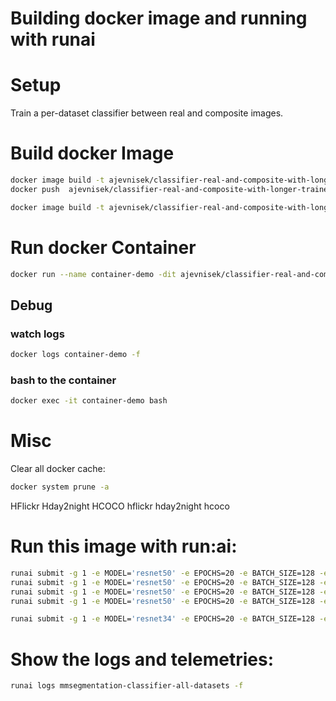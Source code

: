 # Building docker image and running with runai

# Setup
Train a per-dataset classifier between real and composite images.



# Build docker Image
```bash
docker image build -t ajevnisek/classifier-real-and-composite-with-longer-trained-preds:latest .  --no-cache
docker push  ajevnisek/classifier-real-and-composite-with-longer-trained-preds:latest

docker image build -t ajevnisek/classifier-real-and-composite-with-longer-trained-preds:latest .  --no-cache; docker push ajevnisek/classifier-real-and-composite-with-longer-trained-preds:latest
```


# Run docker Container
```bash
docker run --name container-demo -dit ajevnisek/classifier-real-and-composite-with-longer-trained-preds:latest
```
## Debug
### watch logs
```bash
docker logs container-demo -f
```

### bash to the container
```bash
docker exec -it container-demo bash
```

# Misc
Clear all docker cache:
```bash
docker system prune -a
```

HFlickr
Hday2night
HCOCO
hflickr
hday2night
hcoco

# Run this image with run:ai:
```bash
runai submit -g 1 -e MODEL='resnet50' -e EPOCHS=20 -e BATCH_SIZE=128 -e DATASET='HAdobe5k' --name classifier-resnet50-hadobe5k-with-longer-trained-preds -i ajevnisek/classifier-real-and-composite-with-longer-trained-preds:latest --pvc=storage:/storage --large-shm
runai submit -g 1 -e MODEL='resnet50' -e EPOCHS=20 -e BATCH_SIZE=128 -e DATASET='HFlickr' --name classifier-resnet50-hflickr-with-longer-trained-preds -i ajevnisek/classifier-real-and-composite-with-longer-trained-preds:latest --pvc=storage:/storage --large-shm
runai submit -g 1 -e MODEL='resnet50' -e EPOCHS=20 -e BATCH_SIZE=128 -e DATASET='HCOCO' --name classifier-resnet50-hcoco-with-longer-trained-preds -i ajevnisek/classifier-real-and-composite-with-longer-trained-preds:latest --pvc=storage:/storage --large-shm
runai submit -g 1 -e MODEL='resnet50' -e EPOCHS=20 -e BATCH_SIZE=128 -e DATASET='Hday2night' --name classifier-resnet50-hday2night-with-longer-trained-preds -i ajevnisek/classifier-real-and-composite-with-longer-trained-preds:latest --pvc=storage:/storage --large-shm

runai submit -g 1 -e MODEL='resnet34' -e EPOCHS=20 -e BATCH_SIZE=128 -e DATASET='HFlickr' --name classifier-resnet34-hflickr-with-longer-trained-preds -i ajevnisek/classifier-real-and-composite-with-longer-trained-preds:latest --pvc=storage:/storage --large-shm


```
# Show the logs and telemetries:
```bash
runai logs mmsegmentation-classifier-all-datasets -f

```